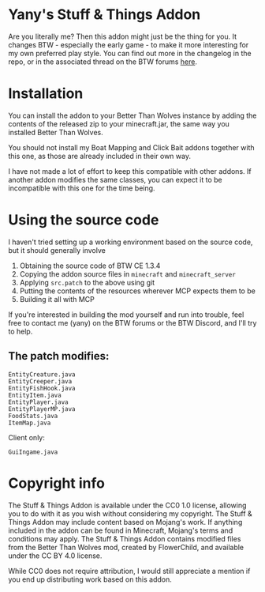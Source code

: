 # Yany's Stuff & Things Addon
Are you literally me? Then this addon might just be the thing for you. It changes BTW - especially the early game - to make it more interesting for my own preferred play style. You can find out more in the changelog in the repo, or in the associated thread on the BTW forums [here](https://sargunster.com/btwforum/viewtopic.php?f=12&t=9873).

# Installation
You can install the addon to your Better Than Wolves instance by adding the contents of the released zip to your minecraft.jar, the same way you installed Better Than Wolves.

You should not install my Boat Mapping and Click Bait addons together with this one, as those are already included in their own way.

I have not made a lot of effort to keep this compatible with other addons. If another addon modifies the same classes, you can expect it to be incompatible with this one for the time being.

# Using the source code

I haven't tried setting up a working environment based on the source code, but it should generally involve

1. Obtaining the source code of BTW CE 1.3.4
2. Copying the addon source files in `minecraft` and `minecraft_server`
3. Applying `src.patch` to the above using git
4. Putting the contents of the resources wherever MCP expects them to be
5. Building it all with MCP

If you're interested in building the mod yourself and run into trouble, feel free to contact me (yany) on the BTW forums or the BTW Discord, and I'll try to help.

## The patch modifies:
```
EntityCreature.java
EntityCreeper.java
EntityFishHook.java
EntityItem.java
EntityPlayer.java
EntityPlayerMP.java
FoodStats.java
ItemMap.java
```
Client only:
```
GuiIngame.java
```

# Copyright info
The Stuff & Things Addon is available under the CC0 1.0 license, allowing you to do with it as you wish without considering my copyright. The Stuff & Things Addon may include content based on Mojang's work. If anything included in the addon can be found in Minecraft, Mojang's terms and conditions may apply. The Stuff & Things Addon contains modified files from the Better Than Wolves mod, created by FlowerChild, and available under the CC BY 4.0 license.

While CC0 does not require attribution, I would still appreciate a mention if you end up distributing work based on this addon.